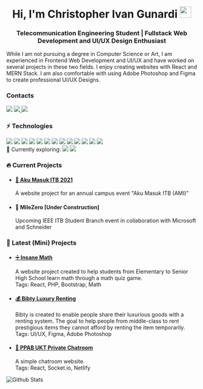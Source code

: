 <h1 align="center">Hi, I'm Christopher Ivan Gunardi <img src="https://raw.githubusercontent.com/aemmadi/aemmadi/master/wave.gif" width="30px"></h1>
<h3 align="center">Telecommunication Engineering Student | Fullstack Web Development and UI/UX Design Enthusiast</h3>

While I am not pursuing a degree in Computer Science or Art, I am experienced in Frontend Web Development and UI/UX and have worked on several projects in these two fields. I enjoy creating websites with React and MERN Stack. I am also comfortable with using Adobe Photoshop and Figma to create professional UI/UX Designs.

<h3>Contacts</h3>
<a href="https://www.linkedin.com/in/christopher-ivan-gunardi/"><img src="https://img.shields.io/badge/-christopher--ivan-blue?style=flat-square&logo=Linkedin&logoColor=white/"></a> 
<a href="https://instagram.com/christopher.01__"><img src="https://img.shields.io/badge/-christopher.01____-333333?style=flat-square&logo=instagram&logoColor=white/"> 
<a href="mailto: gunardi.ivan@gmail.com"><img src="https://img.shields.io/badge/-gunardi.ivan@gmail.com-f6f6f6?style=flat-square&logo=Gmail&logoColor=white/"></a>
  
<h3>⚡ Technologies</h3>
<p>
<img src="https://img.shields.io/badge/-JavaScript-333333?style=flat-square&logo=javascript">
<img src="https://img.shields.io/badge/-Nodejs-333333?style=flat-square&logo=Node.js">
<img src="https://img.shields.io/badge/-Python-333333?style=flat-square&logo=Python">
<img src="https://img.shields.io/badge/-React-333333?style=flat-square&logo=react">
<img src="https://img.shields.io/badge/-HTML5-333333?style=flat-square&logo=html5">
<img src="https://img.shields.io/badge/-CSS3-333333?style=flat-square&logo=css3">
<img src="https://img.shields.io/badge/-Bootstrap-333333?style=flat-square&logo=bootstrap">
<img src="https://img.shields.io/badge/-MongoDB-333333?style=flat-square&logo=mongodb">
<img src="https://img.shields.io/badge/-Git-333333?style=flat-square&logo=git">
<img src="https://img.shields.io/badge/-Netlify-333333?style=flat-square&logo=netlify">
<img src="https://img.shields.io/badge/-Photoshop-333333?style=flat-square&logo=adobe-photoshop">
<img src="https://img.shields.io/badge/-Affinity Designer-333333?style=flat-square&logo=affinity-designer">
<img src="https://img.shields.io/badge/-Figma-333333?style=flat-square&logo=figma">
<br>📘 Currently exploring: <img src="https://img.shields.io/badge/-GatsbyJS-333333?style=flat-square&logo=gatsby&color=purple"> <img src="https://img.shields.io/badge/-Firebase-333333?style=flat-square&logo=firebase&color=orange"></p>

<h3>🔥 Current Projects</h3>
<ul>
  <li><h4><a href="http://www.akumasukitb.com/">🚀 Aku Masuk ITB 2021</a></h4>
    <p>A website project for an annual campus event "Aku Masuk ITB (AMI)"</p>
  </li>
  <li><h4>📰 MileZero [Under Construction]</h4>
    <p>Upcoming IEEE ITB Student Branch event in collaboration with Microsoft and Schneider</p>
</ul>

<h3>👀 Latest (Mini) Projects</h3>
<ul>
  <li><h4><a href="http://insanemath.site/">➗ Insane Math</a></h4>
    <p>A website project created to help students from Elementary to Senior High School learn math through a math quiz game.<br>Tags: React, PHP, Bootstrap, Math</p>
  </li>
  <li><h4><a href="http://bit.ly/BibtyLuxuryRent">💰 Bibty Luxury Renting</a></h4>
    <p>Bibty is created to enable people share their luxurious goods with a renting system. The goal to help people from middle-class to rent prestigious items they cannot afford by renting the item temporarily.<br>Tags: UI/UX, Figma, Adobe Photoshop</p>
  </li>
    <li><h4><a href="https://nervous-spence-8fbc52.netlify.app/">💬 PPAB UKT Private Chatroom</a></h4>
    <p>A simple chatroom website.<br>Tags: React, Socket.io, Netlify</p>
  </li>
</ul>

![Github Stats](https://github-readme-stats.vercel.app/api?username=chris-ivan&count_private=true&theme=react&show_icons=true&include_all_commits=true)
